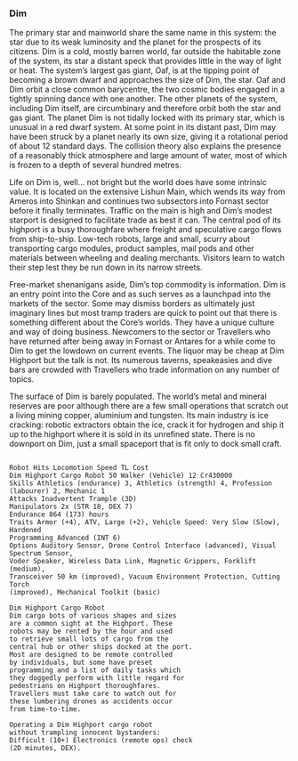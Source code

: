 ### Dim

The primary star and mainworld share the same name in this system: the star due to its weak luminosity and the planet for the prospects of its  citizens. Dim is a cold, mostly barren world, far outside the habitable zone of the system, its star a distant speck that provides little in the way of light or heat. The system’s largest gas giant, Oaf, is at the tipping point of becoming a brown dwarf and approaches the size of Dim, the star. Oaf and Dim orbit a close common barycentre, the two cosmic bodies engaged in a tightly spinning dance with one another. The other planets of the system, including Dim itself, are circumbinary and therefore orbit both the star and gas giant. The planet Dim is not tidally locked with its primary star, which is unusual in a red dwarf system. At some point in its distant past, Dim may have been struck by a planet nearly its own size, giving it a rotational period of about 12 standard days. The collision theory also explains the presence of a reasonably thick atmosphere and large amount of water, most of which is frozen to a depth of several hundred metres.

Life on Dim is, well... not bright but the world does have some intrinsic value. It is located on the extensive Lishun Main, which wends its way from Ameros into Shinkan and continues two subsectors into Fornast sector before it finally terminates. Traffic on the main is high and Dim’s modest starport is designed to facilitate trade as best it can. The central pod of its highport is a busy thoroughfare where freight and speculative cargo flows from ship-to-ship. Low-tech robots, large and small, scurry about transporting cargo modules, product samples, mail pods and other materials between wheeling and dealing merchants. Visitors learn to watch their step lest they be run down in its narrow streets.

Free-market shenanigans aside, Dim’s top commodity is information. Dim is an entry point into the Core and as such serves as a launchpad into the markets of the sector. Some may dismiss borders as ultimately just imaginary lines but most tramp traders are quick to point out that there is something different about the Core’s worlds. They have a unique culture and way of doing business. Newcomers to the sector or Travellers who have returned after being away in Fornast or Antares for a while come to Dim to get the lowdown on current events. The liquor may be cheap at Dim Highport but the talk is not. Its numerous taverns, speakeasies and dive bars are crowded with Travellers who trade information on any number of topics.

The surface of Dim is barely populated. The world’s metal and mineral reserves are poor although there are a few small operations that scratch out a living mining copper, aluminium and tungsten. Its main industry is ice cracking: robotic extractors obtain the ice, crack it for hydrogen and ship it up to the highport where it is sold in its unrefined state. There is no downport on Dim, just a small spaceport that is fit only to dock small craft.

```

Robot Hits Locomotion Speed TL Cost
Dim Highport Cargo Robot 50 Walker (Vehicle) 12 Cr430000
Skills Athletics (endurance) 3, Athletics (strength) 4, Profession (labourer) 2, Mechanic 1
Attacks Inadvertent Trample (3D)
Manipulators 2x (STR 18, DEX 7)
Endurance 864 (173) hours
Traits Armor (+4), ATV, Large (+2), Vehicle Speed: Very Slow (Slow), Hardened
Programming Advanced (INT 6)
Options Auditory Sensor, Drone Control Interface (advanced), Visual Spectrum Sensor,
Voder Speaker, Wireless Data Link, Magnetic Grippers, Forklift (medium),
Transceiver 50 km (improved), Vacuum Environment Protection, Cutting Torch
(improved), Mechanical Toolkit (basic)

Dim Highport Cargo Robot
Dim cargo bots of various shapes and sizes
are a common sight at the Highport. These
robots may be rented by the hour and used
to retrieve small lots of cargo from the
central hub or other ships docked at the port.
Most are designed to be remote controlled
by individuals, but some have preset
programming and a list of daily tasks which
they doggedly perform with little regard for
pedestrians on Highport thoroughfares.
Travellers must take care to watch out for
these lumbering drones as accidents occur
from time-to-time.

Operating a Dim Highport cargo robot
without trampling innocent bystanders:
Difficult (10+) Electronics (remote ops) check
(2D minutes, DEX).

```
